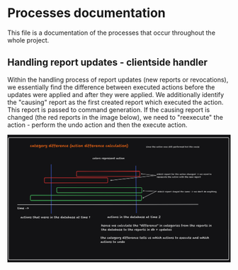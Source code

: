 # Processes documentation

This file is a documentation of the processes that occur throughout the whole project.

## Handling report updates - clientside handler

Within the handling process of report updates (new reports or revocations), we essentially find
the difference between executed actions before the updates were applied and after they were
applied. We additionally identify the "causing" report as the first created report which
executed the action. This report is passed to command generation. If the causing report
is changed (the red reports in the image below), we need to "reexecute" the action - perform
the undo action and then the execute action.

![](handling_report_updates.png)